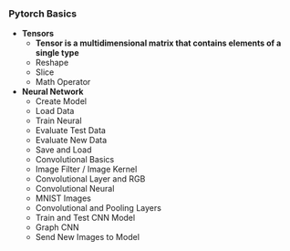 ### Pytorch Basics

- **Tensors**
  - **Tensor is a multidimensional matrix that contains elements of a single type**
  - Reshape
  - Slice
  - Math Operator
- **Neural Network**
  - Create Model
  - Load Data
  - Train Neural
  - Evaluate Test Data
  - Evaluate New Data
  - Save and Load
  - Convolutional Basics
  - Image Filter / Image Kernel
  - Convolutional Layer and RGB
  - Convolutional Neural
  - MNIST Images
  - Convolutional and Pooling Layers
  - Train and Test CNN Model
  - Graph CNN
  - Send New Images to Model